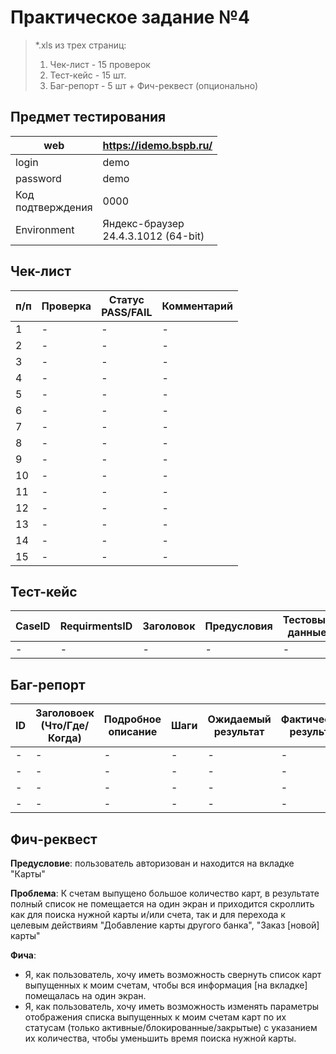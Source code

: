 # Практическое задание №4
> *.xls из трех страниц:
> 1. Чек-лист - 15 проверок
> 2. Тест-кейс - 15 шт.
> 3. Баг-репорт - 5 шт + Фич-реквест (опционально)

## Предмет тестирования

|web |<https://idemo.bspb.ru/>|
|-|-|
|login|demo|
|password|demo|
|Код<br>подтверждения|0000|
|Environment|Яндекс-браузер<br>24.4.3.1012 (64-bit)|


## Чек-лист
|п/п|Проверка|Статус<br>PASS/FAIL|Комментарий|
|-|-|-|-|
|1|-|-|-|
|2|-|-|-|
|3|-|-|-|
|4|-|-|-|
|5|-|-|-|
|6|-|-|-|
|7|-|-|-|
|8|-|-|-|
|9|-|-|-|
|10|-|-|-|
|11|-|-|-|
|12|-|-|-|
|13|-|-|-|
|14|-|-|-|
|15|-|-|-|

## Тест-кейс
|CaseID|RequirmentsID|Заголовок|Предусловия|Тестовые<br>данные|Шаги|Ожидаемый<br>результат|Статус<br>PASS/FAIL|Attachment|Environment|
|-|-|-|-|-|-|-|-|-|-|
|-|-|-|-|-|-|-|-|-|-|

## Баг-репорт

|ID|Заголовоек<br>(Что/Где/Когда)|Подробное<br>описание|Шаги|Ожидаемый<br>результат|Фактический<br>результат|Attachment|Важность|Приоритет|Статус|Environment|
|-|-|-|-|-|-|-|-|-|-|-|
|-|-|-|-|-|-|-|-|-|-|-|
|-|-|-|-|-|-|-|-|-|-|-|
|-|-|-|-|-|-|-|-|-|-|-|
|-|-|-|-|-|-|-|-|-|-|-|


## Фич-реквест

**Предусловие**: пользователь авторизован и находится на вкладке "Карты"

**Проблема**: К счетам выпущено большое количество карт, в результате полный список не помещается на один экран и приходится скроллить как для поиска нужной карты и/или счета, так и для перехода к целевым действиям "Добавление карты другого банка", "Заказ [новой] карты"

**Фича**: 
- Я, как пользователь, хочу иметь возможность свернуть список карт выпущенных к моим счетам, чтобы вся информация [на вкладке] помещалась на один экран.
- Я, как пользователь, хочу иметь возможность изменять параметры отображения списка  выпущенных к моим счетам карт по их статусам (только активные/блокированные/закрытые) с указанием их количества, чтобы уменьшить время поиска нужной карты.




